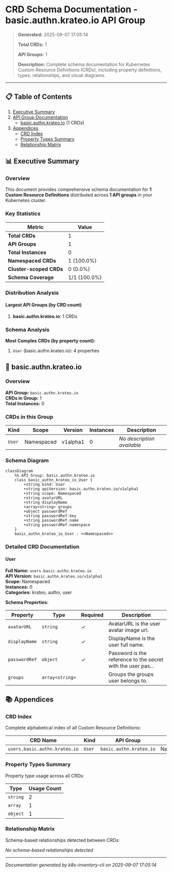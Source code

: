 # CRD Schema Documentation - basic.authn.krateo.io API Group

> **Generated:** 2025-09-07 17:05:14
> 
> **Total CRDs:** 1
> 
> **API Groups:** 1
> 
> **Description:** Complete schema documentation for Kubernetes Custom Resource Definitions (CRDs), including property definitions, types, relationships, and visual diagrams.

---

## 📋 Table of Contents

1. [Executive Summary](#-executive-summary)
2. [API Group Documentation](#-api-group-documentation)
   - [basic.authn.krateo.io](#basicauthnkrateoio) (1 CRDs)
3. [Appendices](#-appendices)
   - [CRD Index](#crd-index)
   - [Property Types Summary](#property-types-summary)
   - [Relationship Matrix](#relationship-matrix)

## 📊 Executive Summary

### Overview

This document provides comprehensive schema documentation for **1 Custom Resource Definitions** distributed across **1 API groups** in your Kubernetes cluster.

### Key Statistics

| Metric | Value |
|--------|-------|
| **Total CRDs** | 1 |
| **API Groups** | 1 |
| **Total Instances** | 0 |
| **Namespaced CRDs** | 1 (100.0%) |
| **Cluster-scoped CRDs** | 0 (0.0%) |
| **Schema Coverage** | 1/1 (100.0%) |

### Distribution Analysis

#### Largest API Groups (by CRD count)

1. **basic.authn.krateo.io**: 1 CRDs

### Schema Analysis

**Most Complex CRDs (by property count):**

1. `User` (basic.authn.krateo.io): 4 properties


## 📁 basic.authn.krateo.io

### Overview

**API Group:** `basic.authn.krateo.io`  
**CRDs in Group:** 1  
**Total Instances:** 0

### CRDs in this Group

| Kind | Scope | Version | Instances | Description |
|------|-------|---------|-----------|-------------|
| `User` | Namespaced | v1alpha1 | 0 | *No description available* |

### Schema Diagram

```mermaid
classDiagram
    %% API Group: basic.authn.krateo.io
    class basic_authn_krateo_io_User {
        +string kind: User
        +string apiVersion: basic.authn.krateo.io/v1alpha1
        +string scope: Namespaced
        +string avatarURL
        +string displayName
        +array<string> groups
        +object passwordRef
        +string passwordRef.key
        +string passwordRef.name
        +string passwordRef.namespace
    }
    basic_authn_krateo_io_User : <<Namespaced>>
```
### Detailed CRD Documentation

#### User

**Full Name:** `users.basic.authn.krateo.io`  
**API Version:** `basic.authn.krateo.io/v1alpha1`  
**Scope:** Namespaced  
**Instances:** 0  
**Categories:** krateo, authn, user  

**Schema Properties:**

| Property | Type | Required | Description |
|----------|------|----------|-------------|
| `avatarURL` | `string` | ✓ | AvatarURL is the user avatar image url. |
| `displayName` | `string` | ✓ | DisplayName is the user full name. |
| `passwordRef` | `object` | ✓ | Password is the reference to the secret with the user pas... |
| `groups` | `array<string>` |  | Groups the groups user belongs to. |




## 📚 Appendices

### CRD Index

Complete alphabetical index of all Custom Resource Definitions:

| CRD Name | Kind | API Group | Scope | Instances |
|----------|------|-----------|-------|-----------|
| `users.basic.authn.krateo.io` | `User` | `basic.authn.krateo.io` | Namespaced | 0 |

### Property Types Summary

Property type usage across all CRDs:

| Type | Usage Count |
|------|-------------|
| `string` | 2 |
| `array` | 1 |
| `object` | 1 |

### Relationship Matrix

Schema-based relationships detected between CRDs:

*No schema-based relationships detected*


---

*Documentation generated by k8s-inventory-cli on 2025-09-07 17:05:14*